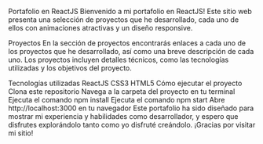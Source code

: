 Portafolio en ReactJS
Bienvenido a mi portafolio en ReactJS! Este sitio web presenta una selección de proyectos que he desarrollado, cada uno de ellos con animaciones atractivas y un diseño responsive.

Proyectos
En la sección de proyectos encontrarás enlaces a cada uno de los proyectos que he desarrollado, así como una breve descripción de cada uno. Los proyectos incluyen detalles técnicos, como las tecnologías utilizadas y los objetivos del proyecto.

Tecnologías utilizadas
ReactJS
CSS3
HTML5
Cómo ejecutar el proyecto
Clona este repositorio
Navega a la carpeta del proyecto en tu terminal
Ejecuta el comando npm install
Ejecuta el comando npm start
Abre http://localhost:3000 en tu navegador
Este portafolio ha sido diseñado para mostrar mi experiencia y habilidades como desarrollador, y espero que disfrutes explorándolo tanto como yo disfruté creándolo. ¡Gracias por visitar mi sitio!
